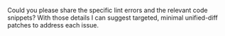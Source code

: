 Could you please share the specific lint errors and the relevant code snippets? With those details I can suggest targeted, minimal unified-diff patches to address each issue.